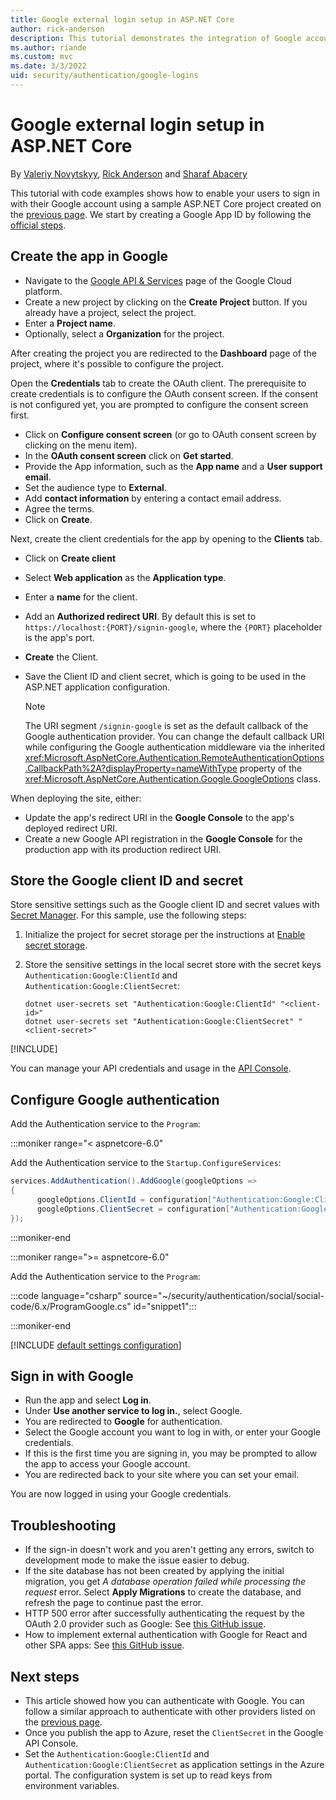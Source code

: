 ```yaml
---
title: Google external login setup in ASP.NET Core
author: rick-anderson
description: This tutorial demonstrates the integration of Google account user authentication into an existing ASP.NET Core app.
ms.author: riande
ms.custom: mvc
ms.date: 3/3/2022
uid: security/authentication/google-logins
---
```


# Google external login setup in ASP.NET Core

By [Valeriy Novytskyy](https://github.com/01binary), [Rick Anderson](https://twitter.com/RickAndMSFT) and [Sharaf Abacery](https://github.com/sharafabacery)

This tutorial with code examples shows how to enable your users to sign in with their Google account using a sample ASP.NET Core project created on the  [previous page](xref:security/authentication/social/index). We start by creating a Google App ID by following the [official steps](https://developers.google.com/identity/gsi/web/guides/overview).

## Create the app in Google

* Navigate to the [Google API & Services](https://console.cloud.google.com/apis) page of the Google Cloud platform.
* Create a new project by clicking on the **Create Project** button. If you already have a project, select the project.
* Enter a **Project name**.
* Optionally, select a **Organization** for the project.

After creating the project you are redirected to the **Dashboard** page of the project, where it's possible to configure the project.

Open the **Credentials** tab to create the OAuth client.
The prerequisite to create credentials is to configure the OAuth consent screen.
If the consent is not configured yet, you are prompted to configure the consent screen first.

* Click on **Configure consent screen** (or go to OAuth consent screen by clicking on the menu item).
* In the **OAuth consent screen** click on **Get started**.
* Provide the App information, such as the **App name** and a **User support email**.
* Set the audience type to **External**.
* Add **contact information** by entering a contact email address.
* Agree the terms. 
* Click on **Create**. 

Next, create the client credentials for the app by opening to the **Clients** tab.

* Click on **Create client**
* Select **Web application** as the **Application type**.
* Enter a **name** for the client.
* Add an **Authorized redirect URI**. By default this is set to `https://localhost:{PORT}/signin-google`, where the `{PORT}` placeholder is the app's port.
* **Create** the Client.
* Save the Client ID and client secret, which is going to be used in the ASP.NET application configuration.

  > [!NOTE]
  > The URI segment `/signin-google` is set as the default callback of the Google authentication provider. You can change the default callback URI while configuring the Google authentication middleware via the inherited <xref:Microsoft.AspNetCore.Authentication.RemoteAuthenticationOptions.CallbackPath%2A?displayProperty=nameWithType> property of the <xref:Microsoft.AspNetCore.Authentication.Google.GoogleOptions> class.

When deploying the site, either:
* Update the app's redirect URI in the **Google Console** to the app's deployed redirect URI.
* Create a new Google API registration in the **Google Console** for the production app with its production redirect URI.

## Store the Google client ID and secret

Store sensitive settings such as the Google client ID and secret values with [Secret Manager](xref:security/app-secrets). For this sample, use the following steps:

1. Initialize the project for secret storage per the instructions at [Enable secret storage](xref:security/app-secrets#enable-secret-storage).
1. Store the sensitive settings in the local secret store with the secret keys `Authentication:Google:ClientId` and `Authentication:Google:ClientSecret`:

    ```dotnetcli
    dotnet user-secrets set "Authentication:Google:ClientId" "<client-id>"
    dotnet user-secrets set "Authentication:Google:ClientSecret" "<client-secret>"
    ```

[!INCLUDE[](~/includes/environmentVarableColon.md)]

You can manage your API credentials and usage in the [API Console](https://console.developers.google.com/apis/dashboard).

## Configure Google authentication

Add the Authentication service to the `Program`:

:::moniker range="< aspnetcore-6.0"

Add the Authentication service to the `Startup.ConfigureServices`:

```csharp
services.AddAuthentication().AddGoogle(googleOptions =>
{
      googleOptions.ClientId = configuration["Authentication:Google:ClientId"];
      googleOptions.ClientSecret = configuration["Authentication:Google:ClientSecret"];
});
```

:::moniker-end

:::moniker range=">= aspnetcore-6.0"

Add the Authentication service to the `Program`:

:::code language="csharp" source="~/security/authentication/social/social-code/6.x/ProgramGoogle.cs" id="snippet1":::

:::moniker-end

[!INCLUDE [default settings configuration](includes/default-settings.md)]

## Sign in with Google

* Run the app and select **Log in**. 
* Under **Use another service to log in.**, select Google.
* You are redirected to **Google** for authentication.
* Select the Google account you want to log in with, or enter your Google credentials.
* If this is the first time you are signing in, you may be prompted to allow the app to access your Google account.
* You are redirected back to your site where you can set your email.

You are now logged in using your Google credentials.

## Troubleshooting

* If the sign-in doesn't work and you aren't getting any errors, switch to development mode to make the issue easier to debug.
* If the site database has not been created by applying the initial migration, you get *A database operation failed while processing the request* error. Select **Apply Migrations** to create the database, and refresh the page to continue past the error.
* HTTP 500 error after successfully authenticating the request by the OAuth 2.0 provider such as Google: See [this GitHub issue](https://github.com/dotnet/AspNetCore.Docs/issues/14169).
* How to implement external authentication with Google for React and other SPA apps: See [this GitHub issue](https://github.com/dotnet/AspNetCore.Docs/issues/14169).

## Next steps

* This article showed how you can authenticate with Google. You can follow a similar approach to authenticate with other providers listed on the [previous page](xref:security/authentication/social/index).
* Once you publish the app to Azure, reset the `ClientSecret` in the Google API Console.
* Set the `Authentication:Google:ClientId` and `Authentication:Google:ClientSecret` as application settings in the Azure portal. The configuration system is set up to read keys from environment variables.
